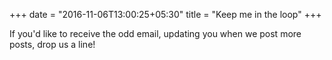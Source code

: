 +++
date = "2016-11-06T13:00:25+05:30"
title = "Keep me in the loop"
+++

If you'd like to receive the odd email, updating you when we post more posts, drop us a line!
